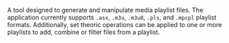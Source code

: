 A tool designed to generate and manipulate media playlist files. The application currently supports `.asx`, `.m3u`, `.m3u8`, `.pls`, and `.mpcpl` playlist formats. Additionally, set theoric operations can be applied to one or more playlists to add, combine or filter files from a playlist.

